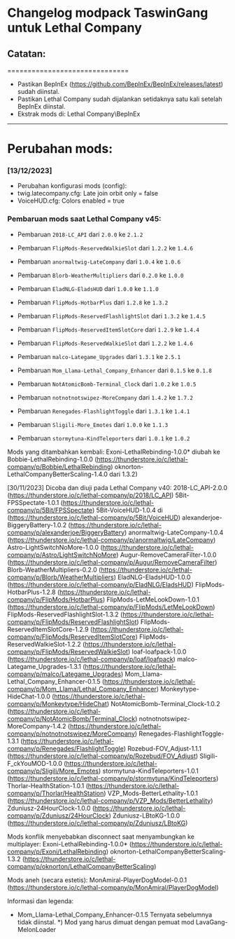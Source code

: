 # Changelog modpack TaswinGang untuk Lethal Company

## Catatan:
==============================
- Pastikan BepInEx (https://github.com/BepInEx/BepInEx/releases/latest) sudah diinstal.
- Pastikan Lethal Company sudah dijalankan setidaknya satu kali setelah BepInEx diinstal.
- Ekstrak mods di: Lethal Company\BepInEx


------------------------------
Perubahan mods:
==============================


### [13/12/2023]
- Perubahan konfigurasi mods (config):
- twig.latecompany.cfg: Late join orbit only = false
- VoiceHUD.cfg: Colors enabled = true

### Pembaruan mods saat Lethal Company v45:

- Pembaruan `2018-LC_API` dari `2.0.0` ke `2.1.2`

- Pembaruan `FlipMods-ReservedWalkieSlot` dari `1.2.2` ke `1.4.6`

- Pembaruan `anormaltwig-LateCompany` dari `1.0.4` ke `1.0.6`

- Pembaruan `Blorb-WeatherMultipliers` dari `0.2.0` ke `1.0.0`

- Pembaruan `EladNLG-EladsHUD` dari `1.0.0` ke  `1.1.0`

- Pembaruan `FlipMods-HotbarPlus` dari `1.2.8` ke `1.3.2`

- Pembaruan `FlipMods-ReservedFlashlightSlot` dari `1.3.2` ke `1.4.5`

- Pembaruan `FlipMods-ReservedItemSlotCore` dari `1.2.9` ke `1.4.4`

- Pembaruan `FlipMods-ReservedWalkieSlot` dari `1.2.2` ke `1.4.6`

- Pembaruan `malco-Lategame_Upgrades` dari `1.3.1` ke `2.5.1`

- Pembaruan `Mom_Llama-Lethal_Company_Enhancer` dari `0.1.5` ke `0.1.8`

- Pembaruan `NotAtomicBomb-Terminal_Clock` dari `1.0.2` ke `1.0.5`

- Pembaruan `notnotnotswipez-MoreCompany` dari `1.4.2` ke `1.7.2`

- Pembaruan `Renegades-FlashlightToggle` dari `1.3.1` ke `1.4.1`

- Pembaruan `Sligili-More_Emotes` dari `1.0.0` ke `1.1.3`

- Pembaruan `stormytuna-KindTeleporters` dari `1.0.1` ke `1.0.2`

	
Mods yang ditambahkan kembali:
Exoni-LethalRebinding-1.0.0* diubah ke Bobbie-LethalRebinding-1.0.0 (https://thunderstore.io/c/lethal-company/p/Bobbie/LethalRebinding)
oknorton-LethalCompanyBetterScaling-1.4.0 dari 1.3.2)


[30/11/2023]
Dicoba dan diuji pada Lethal Company v40:
2018-LC_API-2.0.0 (https://thunderstore.io/c/lethal-company/p/2018/LC_API)
5Bit-FPSSpectate-1.0.1 (https://thunderstore.io/c/lethal-company/p/5Bit/FPSSpectate)
5Bit-VoiceHUD-1.0.4 di (https://thunderstore.io/c/lethal-company/p/5Bit/VoiceHUD)
alexanderjoe-BiggeryBattery-1.0.2 (https://thunderstore.io/c/lethal-company/p/alexanderjoe/BiggeryBattery)
anormaltwig-LateCompany-1.0.4 (https://thunderstore.io/c/lethal-company/p/anormaltwig/LateCompany)
Astro-LightSwitchNoMore-1.0.0 (https://thunderstore.io/c/lethal-company/p/Astro/LightSwitchNoMore)
Augur-RemoveCameraFilter-1.0.0 (https://thunderstore.io/c/lethal-company/p/Augur/RemoveCameraFilter)
Blorb-WeatherMultipliers-0.2.0 (https://thunderstore.io/c/lethal-company/p/Blorb/WeatherMultipliers)
EladNLG-EladsHUD-1.0.0 (https://thunderstore.io/c/lethal-company/p/EladNLG/EladsHUD)
FlipMods-HotbarPlus-1.2.8 (https://thunderstore.io/c/lethal-company/p/FlipMods/HotbarPlus)
FlipMods-LetMeLookDown-1.0.1 (https://thunderstore.io/c/lethal-company/p/FlipMods/LetMeLookDown)
FlipMods-ReservedFlashlightSlot-1.3.2 (https://thunderstore.io/c/lethal-company/p/FlipMods/ReservedFlashlightSlot)
FlipMods-ReservedItemSlotCore-1.2.9 (https://thunderstore.io/c/lethal-company/p/FlipMods/ReservedItemSlotCore)
FlipMods-ReservedWalkieSlot-1.2.2 (https://thunderstore.io/c/lethal-company/p/FlipMods/ReservedWalkieSlot)
loaf-loafpack-1.0.0 (https://thunderstore.io/c/lethal-company/p/loaf/loafpack)
malco-Lategame_Upgrades-1.3.1 (https://thunderstore.io/c/lethal-company/p/malco/Lategame_Upgrades)
Mom_Llama-Lethal_Company_Enhancer-0.1.5 (https://thunderstore.io/c/lethal-company/p/Mom_Llama/Lethal_Company_Enhancer)
Monkeytype-HideChat-1.0.0 (https://thunderstore.io/c/lethal-company/p/Monkeytype/HideChat)
NotAtomicBomb-Terminal_Clock-1.0.2 (https://thunderstore.io/c/lethal-company/p/NotAtomicBomb/Terminal_Clock)
notnotnotswipez-MoreCompany-1.4.2 (https://thunderstore.io/c/lethal-company/p/notnotnotswipez/MoreCompany)
Renegades-FlashlightToggle-1.3.1 (https://thunderstore.io/c/lethal-company/p/Renegades/FlashlightToggle)
Rozebud-FOV_Adjust-1.1.1 (https://thunderstore.io/c/lethal-company/p/Rozebud/FOV_Adjust)
Sligili-F_ckYouMOD-1.0.0 (https://thunderstore.io/c/lethal-company/p/Sligili/More_Emotes)
stormytuna-KindTeleporters-1.0.1 (https://thunderstore.io/c/lethal-company/p/stormytuna/KindTeleporters)
Thorlar-HealthStation-1.0.1 (https://thunderstore.io/c/lethal-company/p/Thorlar/HealthStation)
VZP_Mods-BetterLethality-1.0.1 (https://thunderstore.io/c/lethal-company/p/VZP_Mods/BetterLethality)
Zduniusz-24HourClock-1.0.0 (https://thunderstore.io/c/lethal-company/p/Zduniusz/24HourClock)
Zduniusz-LBtoKG-1.0.0 (https://thunderstore.io/c/lethal-company/p/Zduniusz/LBtoKG)

Mods konflik menyebabkan disconnect saat menyambungkan ke multiplayer:
Exoni-LethalRebinding-1.0.0* (https://thunderstore.io/c/lethal-company/p/Exoni/LethalRebinding)
oknorton-LethalCompanyBetterScaling-1.3.2 (https://thunderstore.io/c/lethal-company/p/oknorton/LethalCompanyBetterScaling)

Mods aneh (secara estetis):
MonAmiral-PlayerDogModel-0.0.1 (https://thunderstore.io/c/lethal-company/p/MonAmiral/PlayerDogModel)

Informasi dan legenda:
- Mom_Llama-Lethal_Company_Enhancer-0.1.5 Ternyata sebelumnya tidak diinstal.
*) Mod yang harus dimuat dengan pemuat mod LavaGang-MelonLoader

